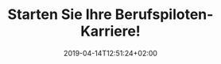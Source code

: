 ---
title: "Starten Sie Ihre Berufspiloten-Karriere!"
date: 2019-04-14T12:51:24+02:00
draft: false
url: /starten
image: /img/news/test.jpg
description: >
  In den Theorieräumen der MFGT erwerben Sie das nötige Wissen in Fächern wie z.B Navigation, Flugzeugkenntnisse und Meteorologie. Der modulare Kursaufbau ermöglich jederzeit den Einstieg bei Beginn eines neuen Kurses.
---